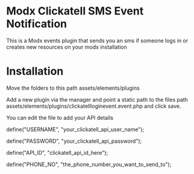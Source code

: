 # Modx Clickatell SMS Event Notification
This is a Modx events plugin that sends you an sms if someone logs in or creates new resources on your modx installation

# Installation
Move the folders to this path assets/elements/plugins

Add a new plugin via the manager and point a static path to the files path assets/elements/plugins/clickatellloginevent.event.php and click save.

You can edit the file to add your API details 

define("USERNAME", "your_clickatell_api_user_name");

define("PASSWORD", "your_clickatell_api_password");

define("API_ID", "clickatell_api_id_here");

define("PHONE_NO", "the_phone_number_you_want_to_send_to");

